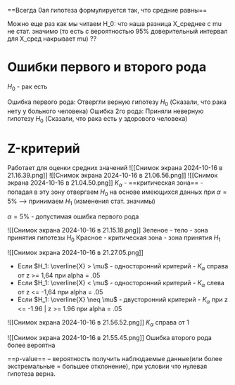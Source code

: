 ==Всегда 0ая гипотеза формулируется так, что средние равны==


Можно еще раз как мы читаем H_0: что наша разница X_среднее с mu не стат. значимо (то есть с вероятностью 95% доверительный интервал для X_сред накрывает mu) ??
# Ошибки первого и второго рода
$H_0$ - рак есть

Ошибка первого рода: Отвергли верную гипотезу $H_0$
(Сказали, что рака нету у больного человека)
Ошибка 2го рода: Приняли неверную гипотезу $H_0$
(Сказали, что рака есть у здорового человека)

# Z-критерий
Работает для оценки средних значений
![[Снимок экрана 2024-10-16 в 21.16.39.png]]
![[Снимок экрана 2024-10-16 в 21.06.56.png]]
![[Снимок экрана 2024-10-16 в 21.04.50.png]]
$K_{\alpha}$ - ==критическая зона== - попадая в эту зону отвергаем $H_0$ на основе имеющихся данных при $\alpha = 5\%$ —> принимаем $H_1$ (изменения стат. значимы)

${\alpha} = 5\%$ - допустимая ошибка первого рода

![[Снимок экрана 2024-10-16 в 21.15.18.png]]
Зеленое - тело - зона принятия гипотезы $H_0$
Красное - критическая зона - зона принятия $H_1$

![[Снимок экрана 2024-10-16 в 21.27.05.png]]
- Если $H_1: \overline{X} > \mu$ - односторонний критерий - $K_{\alpha}$ справа от z >= 1,64 при alpha = .05
- Если $H_1: \overline{X} < \mu$ - односторонний критерий - $K_{\alpha}$ слева от z <= -1,64 при alpha = .05
- Если $H_1: \overline{X} \neq \mu$ - двусторонний критерий - $K_{\alpha}$ при z <= -1.96 | z >= 1.96 при alpha = .05


![[Снимок экрана 2024-10-16 в 21.56.52.png]]
$K_{\alpha}$ справа от 1

![[Снимок экрана 2024-10-16 в 21.55.45.png]]
Ошибка второго рода более вероятна

==p-value== – вероятность получить наблюдаемые данные(или более экстремальные = большее отклонение), при условии что нулевая гипотеза верна.

